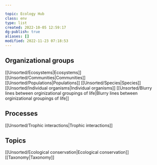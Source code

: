 ---
topic: Ecology Hub
class: env
type: list
created: 2022-10-05 12:59:17
dg-publish: true
aliases: []
modified: 2022-11-23 07:18:53
---


## Organizational groups
[[Unsorted/Ecosystems\|Ecosystems]]
[[Unsorted/Communities\|Communities]]
[[Unsorted/Populations\|Populations]]
[[Unsorted/Species\|Species]]
[[Unsorted/Individual organisms\|Individual organisms]]
[[Unsorted/Blurry lines between orginizational groupings of life\|Blurry lines between orginizational groupings of life]]

## Processes
[[Unsorted/Trophic interactions\|Trophic interactions]]

## Topics
[[Unsorted/Ecological conservation\|Ecological conservation]]
[[Taxonomy\|Taxonomy]]
